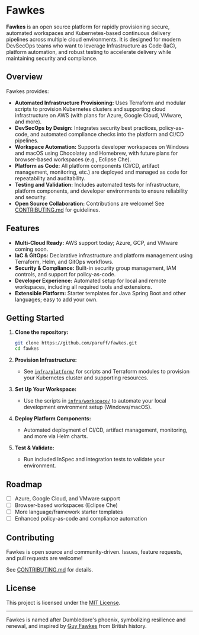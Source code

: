# Fawkes

**Fawkes** is an open source platform for rapidly provisioning secure, automated workspaces and Kubernetes-based continuous delivery pipelines across multiple cloud environments. It is designed for modern DevSecOps teams who want to leverage Infrastructure as Code (IaC), platform automation, and robust testing to accelerate delivery while maintaining security and compliance.

## Overview

Fawkes provides:

- **Automated Infrastructure Provisioning:** Uses Terraform and modular scripts to provision Kubernetes clusters and supporting cloud infrastructure on AWS (with plans for Azure, Google Cloud, VMware, and more).
- **DevSecOps by Design:** Integrates security best practices, policy-as-code, and automated compliance checks into the platform and CI/CD pipelines.
- **Workspace Automation:** Supports developer workspaces on Windows and macOS using Chocolatey and Homebrew, with future plans for browser-based workspaces (e.g., Eclipse Che).
- **Platform as Code:** All platform components (CI/CD, artifact management, monitoring, etc.) are deployed and managed as code for repeatability and auditability.
- **Testing and Validation:** Includes automated tests for infrastructure, platform components, and developer environments to ensure reliability and security.
- **Open Source Collaboration:** Contributions are welcome! See [CONTRIBUTING.md](CONTRIBUTING.md) for guidelines.

## Features

- **Multi-Cloud Ready:** AWS support today; Azure, GCP, and VMware coming soon.
- **IaC & GitOps:** Declarative infrastructure and platform management using Terraform, Helm, and GitOps workflows.
- **Security & Compliance:** Built-in security group management, IAM controls, and support for policy-as-code.
- **Developer Experience:** Automated setup for local and remote workspaces, including all required tools and extensions.
- **Extensible Platform:** Starter templates for Java Spring Boot and other languages; easy to add your own.

## Getting Started

1. **Clone the repository:**
   ```sh
   git clone https://github.com/paruff/fawkes.git
   cd fawkes
   ```

2. **Provision Infrastructure:**
   - See [`infra/platform/`](infra/platform/) for scripts and Terraform modules to provision your Kubernetes cluster and supporting resources.

3. **Set Up Your Workspace:**
   - Use the scripts in [`infra/workspace/`](infra/workspace/) to automate your local development environment setup (Windows/macOS).

4. **Deploy Platform Components:**
   - Automated deployment of CI/CD, artifact management, monitoring, and more via Helm charts.

5. **Test & Validate:**
   - Run included InSpec and integration tests to validate your environment.

## Roadmap

- [ ] Azure, Google Cloud, and VMware support
- [ ] Browser-based workspaces (Eclipse Che)
- [ ] More language/framework starter templates
- [ ] Enhanced policy-as-code and compliance automation

## Contributing

Fawkes is open source and community-driven. Issues, feature requests, and pull requests are welcome!

See [CONTRIBUTING.md](CONTRIBUTING.md) for details.

## License

This project is licensed under the [MIT License](LICENSE).

---

Fawkes is named after Dumbledore's phoenix, symbolizing resilience and renewal, and inspired by [Guy Fawkes](https://en.wikipedia.org/wiki/Guy_Fawkes) from British history.